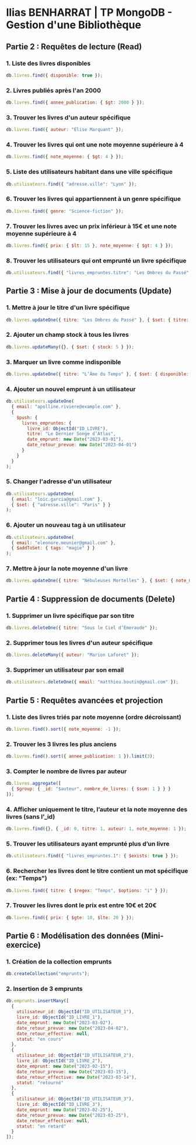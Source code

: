# Ilias BENHARRAT | TP MongoDB - Gestion d'une Bibliothèque

## Partie 2 : Requêtes de lecture (Read)

### 1️. Liste des livres disponibles
```javascript
db.livres.find({ disponible: true });
```

### 2️. Livres publiés après l'an 2000
```javascript
db.livres.find({ annee_publication: { $gt: 2000 } });
```

### 3️. Trouver les livres d'un auteur spécifique
```javascript
db.livres.find({ auteur: "Élise Marquant" });
```

### 4️. Trouver les livres qui ont une note moyenne supérieure à 4
```javascript
db.livres.find({ note_moyenne: { $gt: 4 } });
```

### 5️. Liste des utilisateurs habitant dans une ville spécifique
```javascript
db.utilisateurs.find({ "adresse.ville": "Lyon" });
```

### 6️. Trouver les livres qui appartiennent à un genre spécifique
```javascript
db.livres.find({ genre: "Science-fiction" });
```

### 7️. Trouver les livres avec un prix inférieur à 15€ et une note moyenne supérieure à 4
```javascript
db.livres.find({ prix: { $lt: 15 }, note_moyenne: { $gt: 4 } });
```

### 8️. Trouver les utilisateurs qui ont emprunté un livre spécifique
```javascript
db.utilisateurs.find({ "livres_empruntes.titre": "Les Ombres du Passé" });
```

## Partie 3 : Mise à jour de documents (Update)

### 1️. Mettre à jour le titre d'un livre spécifique
```javascript
db.livres.updateOne({ titre: "Les Ombres du Passé" }, { $set: { titre: "Les Ombres du Futur" } });
```

### 2️. Ajouter un champ stock à tous les livres
```javascript
db.livres.updateMany({}, { $set: { stock: 5 } });
```

### 3️. Marquer un livre comme indisponible
```javascript
db.livres.updateOne({ titre: "L’Âme du Temps" }, { $set: { disponible: false } });
```

### 4️. Ajouter un nouvel emprunt à un utilisateur
```javascript
db.utilisateurs.updateOne(
  { email: "apolline.riviere@example.com" },
  {
    $push: {
      livres_empruntes: {
        livre_id: ObjectId("ID_LIVRE"),
        titre: "Le Dernier Songe d’Atlas",
        date_emprunt: new Date("2023-03-01"),
        date_retour_prevue: new Date("2023-04-01")
      }
    }
  }
);
```

### 5️. Changer l'adresse d'un utilisateur
```javascript
db.utilisateurs.updateOne(
  { email: "loic.garcia@gmail.com" },
  { $set: { "adresse.ville": "Paris" } }
);
```

### 6️. Ajouter un nouveau tag à un utilisateur
```javascript
db.utilisateurs.updateOne(
  { email: "eleonore.meunier@gmail.com" },
  { $addToSet: { tags: "magie" } }
);
```

### 7️. Mettre à jour la note moyenne d'un livre
```javascript
db.livres.updateOne({ titre: "Nébuleuses Mortelles" }, { $set: { note_moyenne: 4.4 } });
```

## Partie 4 : Suppression de documents (Delete)

### 1️. Supprimer un livre spécifique par son titre
```javascript
db.livres.deleteOne({ titre: "Sous le Ciel d’Émeraude" });
```

### 2️. Supprimer tous les livres d'un auteur spécifique
```javascript
db.livres.deleteMany({ auteur: "Marion Laforet" });
```

### 3️. Supprimer un utilisateur par son email
```javascript
db.utilisateurs.deleteOne({ email: "matthieu.boutin@gmail.com" });
```

## Partie 5 : Requêtes avancées et projection

### 1️. Liste des livres triés par note moyenne (ordre décroissant)
```javascript
db.livres.find().sort({ note_moyenne: -1 });
```

### 2️. Trouver les 3 livres les plus anciens
```javascript
db.livres.find().sort({ annee_publication: 1 }).limit(3);
```

### 3️. Compter le nombre de livres par auteur
```javascript
db.livres.aggregate([
  { $group: { _id: "$auteur", nombre_de_livres: { $sum: 1 } } }
]);
```

### 4️. Afficher uniquement le titre, l’auteur et la note moyenne des livres (sans l’_id)
```javascript
db.livres.find({}, { _id: 0, titre: 1, auteur: 1, note_moyenne: 1 });
```

### 5️. Trouver les utilisateurs ayant emprunté plus d’un livre
```javascript
db.utilisateurs.find({ "livres_empruntes.1": { $exists: true } });
```

### 6️. Rechercher les livres dont le titre contient un mot spécifique (ex: "Temps")
```javascript
db.livres.find({ titre: { $regex: "Temps", $options: "i" } });
```

### 7️. Trouver les livres dont le prix est entre 10€ et 20€
```javascript
db.livres.find({ prix: { $gte: 10, $lte: 20 } });
```

## Partie 6 : Modélisation des données (Mini-exercice)

### 1️. Création de la collection emprunts
```javascript
db.createCollection("emprunts");
```

### 2️. Insertion de 3 emprunts
```javascript
db.emprunts.insertMany([
  {
    utilisateur_id: ObjectId("ID_UTILISATEUR_1"),
    livre_id: ObjectId("ID_LIVRE_1"),
    date_emprunt: new Date("2023-03-02"),
    date_retour_prevue: new Date("2023-04-02"),
    date_retour_effective: null,
    statut: "en cours"
  },
  {
    utilisateur_id: ObjectId("ID_UTILISATEUR_2"),
    livre_id: ObjectId("ID_LIVRE_2"),
    date_emprunt: new Date("2023-02-15"),
    date_retour_prevue: new Date("2023-03-15"),
    date_retour_effective: new Date("2023-03-14"),
    statut: "retourné"
  },
  {
    utilisateur_id: ObjectId("ID_UTILISATEUR_3"),
    livre_id: ObjectId("ID_LIVRE_3"),
    date_emprunt: new Date("2023-02-25"),
    date_retour_prevue: new Date("2023-03-25"),
    date_retour_effective: null,
    statut: "en retard"
  }
]);
